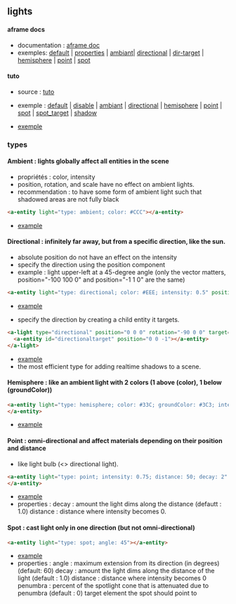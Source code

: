 ## lights

#### aframe docs
* documentation : [aframe doc](https://aframe.io/docs/1.2.0/components/light.html)
* exemples: [default](./aframe_doc/default.html) | 
[properties](./aframe_doc/light_1_properties.html) | 
[ambiant](./aframe_doc/light_2_type_1_ambiant.html)| 
[directional](./aframe_doc/light_2_type_2_directional.html) |
[dir-target](./aframe_doc/light_2_type_2_directional_target.html) |
[hemisphere](./aframe_doc/light_2_type_3_hemisphere.html) | 
[point](./light_2_type_4_point.html) |
[spot](./light_2_type_5_spot.html)

#### tuto
* source : [tuto](https://aframe-course.glitch.me/0800-lights.html)
* exemple : [default](./tuto/lights_0_default.html) | 
[disable](./lights_0_desabledefault.html) |
[ambiant](./tuto/lights_1_ambiant.html) | 
[directional](./tuto/lights_2_directional.html) |
[hemisphere](./tuto/lights_3_hemisphere.html) | 
[point](./tuto/lights_4_point.html) |
[spot](./tuto/lights_5_spot.html) | 
[spot_target](./tuto/lights_6_spot_target.html) |
[shadow](./tuto/lights_7_shadow.html)

* [exemple](https://aframe.io/aframe-school/#/7/1)

### types
#### Ambient : lights globally affect all entities in the scene 
- propriétés : color, intensity
- position, rotation, and scale have no effect on ambient lights.
- recommendation : to have some form of ambient light such that shadowed areas are not fully black 
```html
<a-entity light="type: ambient; color: #CCC"></a-entity>
```
- [example](./aframe_doc/light_2_type_1_ambiant.html)

#### Directional : infinitely far away, but from a specific direction, like the sun. 
- absolute position do not have an effect on the intensity
- specify the direction using the position component
- example : light upper-left at a 45-degree angle 
(only the vector matters, position="-100 100 0" and position="-1 1 0" are the same)
```html
<a-entity light="type: directional; color: #EEE; intensity: 0.5" position="-1 1 0"></a-entity>
```
- [example](./aframe_doc/light_2_type_2_directional.html)

- specify the direction by creating a child entity it targets. 
```html
<a-light type="directional" position="0 0 0" rotation="-90 0 0" target="#directionaltarget">
  <a-entity id="directionaltarget" position="0 0 -1"></a-entity>
</a-light>
```
- [example](./aframe_doc/light_2_type_2_directional_target.html)
- the most efficient type for adding realtime shadows to a scene.

#### Hemisphere : like an ambient light with 2 colors (1 above (color), 1 below (groundColor))
```html
<a-entity light="type: hemisphere; color: #33C; groundColor: #3C3; intensity: 2">
</a-entity>
```
- [example](./aframe_doc/light_2_type_3_hemisphere.html)


#### Point : omni-directional and affect materials depending on their position and distance
- like light bulb (<> directional light).
```html
<a-entity light="type: point; intensity: 0.75; distance: 50; decay: 2" position="0 10 10">
</a-entity>
```
- [example](./aframe_doc/light_2_type_4_point.html)
- properties : 
decay : amount the light dims along the distance (defautt : 1.0)
distance : distance where intensity becomes 0.

#### Spot : cast light only in one direction (but not omni-directional)
```html
<a-entity light="type: spot; angle: 45"></a-entity>
```
- [example](./aframe_doc/light_2_type_5_spot.html)
- properties : 
angle : maximum extension from its direction (in degrees) (default: 60)
decay : amount the light dims along the distance of the light (default : 1.0)
distance : distance where intensity becomes 0
penumbra : percent of the spotlight cone that is attenuated due to penumbra (default : 0)
target 	element the spot should point to